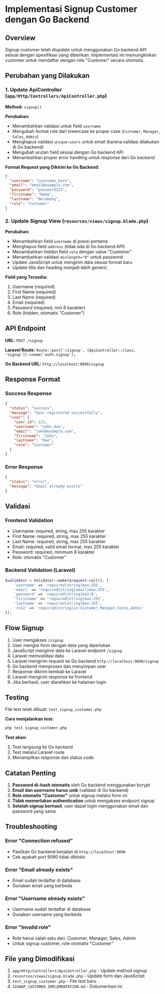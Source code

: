 # Implementasi Signup Customer dengan Go Backend

## Overview

Signup customer telah diupdate untuk menggunakan Go backend API sesuai dengan spesifikasi yang diberikan. Implementasi ini memungkinkan customer untuk mendaftar dengan role "Customer" secara otomatis.

## Perubahan yang Dilakukan

### 1. Update ApiController (`app/Http/Controllers/ApiController.php`)

**Method:** `signup()`

**Perubahan:**
- Menambahkan validasi untuk field `username`
- Mengubah format role dari lowercase ke proper case (`Customer`, `Manager`, `Sales`, `Admin`)
- Menghapus validasi `unique:users` untuk email (karena validasi dilakukan di Go backend)
- Mengubah urutan field sesuai dengan Go backend API
- Menambahkan proper error handling untuk response dari Go backend

**Format Request yang Dikirim ke Go Backend:**
```json
{
  "username": "username_baru",
  "email": "email@example.com", 
  "password": "password123",
  "firstname": "Nama",
  "lastname": "Belakang",
  "role": "Customer"
}
```

### 2. Update Signup View (`resources/views/signup.blade.php`)

**Perubahan:**
- Menambahkan field `username` di posisi pertama
- Menghapus field `address` (tidak ada di Go backend API)
- Menambahkan hidden field `role` dengan value "Customer"
- Menambahkan validasi `minlength="8"` untuk password
- Update JavaScript untuk mengirim data sesuai format baru
- Update title dan heading menjadi lebih generic

**Field yang Tersedia:**
1. Username (required)
2. First Name (required)
3. Last Name (required)
4. Email (required)
5. Password (required, min 8 karakter)
6. Role (hidden, otomatis "Customer")

## API Endpoint

**URL:** `POST /signup`

**Laravel Route:** `Route::post('/signup', [ApiController::class, 'signup'])->name('auth.signup');`

**Go Backend URL:** `http://localhost:9090/signup`

## Response Format

### Success Response
```json
{
  "status": "success",
  "message": "User registered successfully",
  "user": {
    "user_id": 123,
    "username": "john_doe",
    "email": "john@example.com",
    "firstname": "John",
    "lastname": "Doe",
    "role": "Customer"
  }
}
```

### Error Response
```json
{
  "status": "error",
  "message": "Email already exists"
}
```

## Validasi

### Frontend Validation
- Username: required, string, max 255 karakter
- First Name: required, string, max 255 karakter
- Last Name: required, string, max 255 karakter
- Email: required, valid email format, max 255 karakter
- Password: required, minimum 8 karakter
- Role: otomatis "Customer"

### Backend Validation (Laravel)
```php
$validator = Validator::make($request->all(), [
    'username' => 'required|string|max:255',
    'email' => 'required|string|email|max:255',
    'password' => 'required|string|min:8',
    'firstname' => 'required|string|max:255',
    'lastname' => 'required|string|max:255',
    'role' => 'required|string|in:Customer,Manager,Sales,Admin'
]);
```

## Flow Signup

1. User mengakses `/signup`
2. User mengisi form dengan data yang diperlukan
3. JavaScript mengirim data ke Laravel endpoint `/signup`
4. Laravel memvalidasi data
5. Laravel mengirim request ke Go backend `http://localhost:9090/signup`
6. Go backend memproses dan menyimpan user
7. Response dikirim kembali ke Laravel
8. Laravel mengirim response ke frontend
9. Jika berhasil, user diarahkan ke halaman login

## Testing

File test telah dibuat: `test_signup_customer.php`

**Cara menjalankan test:**
```bash
php test_signup_customer.php
```

**Test akan:**
1. Test langsung ke Go backend
2. Test melalui Laravel route
3. Menampilkan response dan status code

## Catatan Penting

1. **Password di-hash otomatis** oleh Go backend menggunakan bcrypt
2. **Email dan username harus unik** (validasi di Go backend)
3. **Role otomatis "Customer"** untuk signup melalui form ini
4. **Tidak memerlukan authentication** untuk mengakses endpoint signup
5. **Setelah signup berhasil**, user dapat login menggunakan email dan password yang sama

## Troubleshooting

### Error "Connection refused"
- Pastikan Go backend berjalan di `http://localhost:9090`
- Cek apakah port 9090 tidak diblokir

### Error "Email already exists"
- Email sudah terdaftar di database
- Gunakan email yang berbeda

### Error "Username already exists"
- Username sudah terdaftar di database
- Gunakan username yang berbeda

### Error "Invalid role"
- Role harus salah satu dari: Customer, Manager, Sales, Admin
- Untuk signup customer, role otomatis "Customer"

## File yang Dimodifikasi

1. `app/Http/Controllers/ApiController.php` - Update method signup
2. `resources/views/signup.blade.php` - Update form dan JavaScript
3. `test_signup_customer.php` - File test baru
4. `SIGNUP_CUSTOMER_IMPLEMENTATION.md` - Dokumentasi ini 